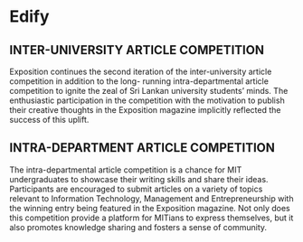 # Edify

## INTER-UNIVERSITY ARTICLE COMPETITION

Exposition continues the second iteration of the inter-university article competition in addition to the long-
running intra-departmental article competition to ignite the zeal of Sri Lankan university students’ minds.
The enthusiastic participation in the competition with the motivation to publish their creative thoughts in the
Exposition magazine implicitly reflected the success of this uplift.

## INTRA-DEPARTMENT ARTICLE COMPETITION

The intra-departmental article competition is a chance for MIT undergraduates to showcase their writing
skills and share their ideas. Participants are encouraged to submit articles on a variety of topics relevant to
Information Technology, Management and Entrepreneurship with the winning entry being featured in the
Exposition magazine. Not only does this competition provide a platform for MITians to express themselves,
but it also promotes knowledge sharing and fosters a sense of community.
